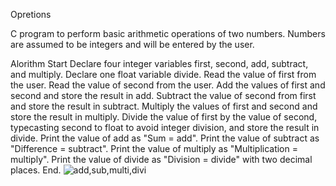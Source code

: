 Opretions

C program to perform basic arithmetic operations of two numbers. 
Numbers are assumed to be integers and will be entered by the user.

Alorithm
Start
Declare four integer variables first, second, add, subtract, and multiply.
Declare one float variable divide.
Read the value of first from the user.
Read the value of second from the user.
Add the values of first and second and store the result in add.
Subtract the value of second from first and store the result in subtract.
Multiply the values of first and second and store the result in multiply.
Divide the value of first by the value of second, typecasting second to float to avoid integer division, and store the result in divide.
Print the value of add as "Sum = add".
Print the value of subtract as "Difference = subtract".
Print the value of multiply as "Multiplication = multiply".
Print the value of divide as "Division = divide" with two decimal places.
End.
![add,sub,multi,divi](https://user-images.githubusercontent.com/124857336/230785913-e6dfa7bd-26ce-4b2b-8180-869fdd616cff.JPG)
